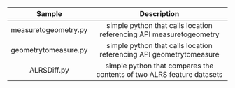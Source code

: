 | Sample  | Description    |
| :---:   | :---: |
| measuretogeometry.py | simple python that calls location referencing API measuretogeometry |
| geometrytomeasure.py | simple python that calls location referencing API geometrytomeasure |
| ALRSDiff.py | simple python that compares the contents of two ALRS feature datasets |
